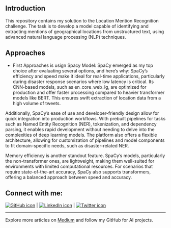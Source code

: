 ## Introduction
This repository contains my solution to the Location Mention Recognition challenge. The task is to develop a model capable of identifying and extracting mentions of geographical locations from unstructured text, using advanced natural language processing (NLP) techniques.

## Approaches

- First Approaches is usign Spacy Model: SpaCy emerged as my top choice after evaluating several options, and here’s why:
SpaCy’s efficiency and speed make it ideal for real-time applications, particularly during disaster response scenarios where low latency is critical. Its CNN-based models, such as en_core_web_lg, are optimized for production and offer faster processing compared to heavier transformer models like BERT. This ensures swift extraction of location data from a high volume of tweets.

Additionally, SpaCy’s ease of use and developer-friendly design allow for quick integration into production workflows. With prebuilt pipelines for tasks such as Named Entity Recognition (NER), tokenization, and dependency parsing, it enables rapid development without needing to delve into the complexities of deep learning models. The platform also offers a flexible architecture, allowing for customization of pipelines and model components to fit domain-specific needs, such as disaster-related NER.

Memory efficiency is another standout feature. SpaCy’s models, particularly the non-transformer ones, are lightweight, making them well-suited for environments with limited computational resources. For scenarios that require state-of-the-art accuracy, SpaCy also supports transformers, offering a balanced approach between speed and accuracy.




## Connect with me:
[![GitHub icon](https://img.icons8.com/ios-filled/50/000000/github.png)](https://github.com/etechoptimist) | [![LinkedIn icon](https://img.icons8.com/ios-filled/50/000000/linkedin.png)](https://linkedin.com/in/etechoptimist) | [![Twitter icon](https://img.icons8.com/ios-filled/50/000000/twitter.png)](https://twitter.com/etechoptimist)

---
Explore more articles on [Medium](https://medium.com/@etechoptimist) and follow my GitHub for AI projects.